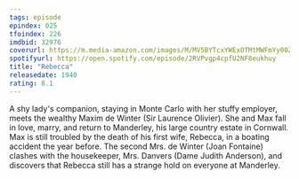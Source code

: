 ```yaml
---
tags: episode
epindex: 025
tfoindex: 226
imdbid: 32976
coverurl: https://m.media-amazon.com/images/M/MV5BYTcxYWExOTMtMWFmYy00ZjgzLWI0YjktNWEzYzJkZTg0NDdmL2ltYWdlXkEyXkFqcGdeQXVyNjc1NTYyMjg@._V1_SY300_CR1,0,202,300_.jpg
spotifyurl: https://open.spotify.com/episode/2RVPvgp4cpfU2NF8eukhuy
title: "Rebecca"
releasedate: 1940
rating: 8.1
---
```


A shy lady's companion, staying in Monte Carlo with her stuffy employer, meets the wealthy Maxim de Winter (Sir Laurence Olivier). She and Max fall in love, marry, and return to Manderley, his large country estate in Cornwall. Max is still troubled by the death of his first wife, Rebecca, in a boating accident the year before. The second Mrs. de Winter (Joan Fontaine) clashes with the housekeeper, Mrs. Danvers (Dame Judith Anderson), and discovers that Rebecca still has a strange hold on everyone at Manderley.